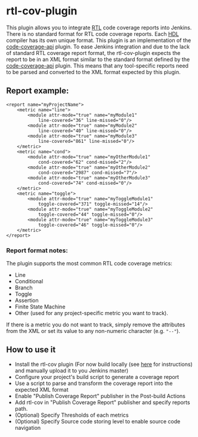 # rtl-cov-plugin

This plugin allows you to integrate [RTL](https://en.wikipedia.org/wiki/Register-transfer_level) code coverage reports into
Jenkins. There is no standard format for RTL code coverage reports. Each [HDL](https://en.wikipedia.org/wiki/Hardware_description_language) compiler has its own unique format. This plugin is an implementation of the
[code-coverage-api](https://github.com/jenkinsci/code-coverage-api-plugin) plugin. To ease Jenkins integration and due to the
lack of standard RTL coverage report format, the rtl-cov-plugin expects the report to be in an XML format similar to the
standard format defined by the [code-coverage-api](https://github.com/jenkinsci/code-coverage-api-plugin) plugin. This means
that any tool-specific reports need to be parsed and converted to the XML format expected by this plugin.

## Report example:
```
<report name="myProjectName">
    <metric name="line">
        <module attr-mode="true" name="myModule1"
            line-covered="36" line-missed="0"/>
        <module attr-mode="true" name="myModule2"
            line-covered="40" line-missed="0"/>
        <module attr-mode="true" name="myModule3"
            line-covered="861" line-missed="0"/>
    </metric>
    <metric name="cond">
        <module attr-mode="true" name="myOtherModule1"
            cond-covered="62" cond-missed="2"/>
        <module attr-mode="true" name="myOtherModule2"
            cond-covered="2987" cond-missed="7"/>
        <module attr-mode="true" name="myOtherModule3"
            cond-covered="74" cond-missed="0"/>
    </metric>
    <metric name="toggle">
        <module attr-mode="true" name="myToggleModule1"
            toggle-covered="371" toggle-missed="14"/>
        <module attr-mode="true" name="myToggleModule2"
            toggle-covered="44" toggle-missed="0"/>
        <module attr-mode="true" name="myToggleModule3"
            toggle-covered="46" toggle-missed="0"/>
    </metric>
</report>
```
### Report format notes:
The plugin supports the most common RTL code coverage metrics:
* Line
* Conditional
* Branch
* Toggle
* Assertion
* Finite State Machine
* Other (used for any project-specific metric you want to track).

If there is a metric you do not want to track, simply remove the attributes from the XML or set its value to any non-numeric character (e.g. `"--"`).

## How to use it

- Install the rtl-cov plugin (For now build locally
(see [here](https://wiki.jenkins.io/display/JENKINS/Plugin+tutorial#Plugintutorial-BuildingaPlugin) for instructions) and
 manually upload it to you Jenkins master)
- Configure your project's build script to generate a coverage report
- Use a script to parse and transform the coverage report into the expected XML format
- Enable "Publish Coverage Report" publisher in the Post-build Actions
- Add rtl-cov in "Publish Coverage Report" publisher and specify reports path.
- (Optional) Specify Thresholds of each metrics
- (Optional) Specify Source code storing level to enable source code navigation
